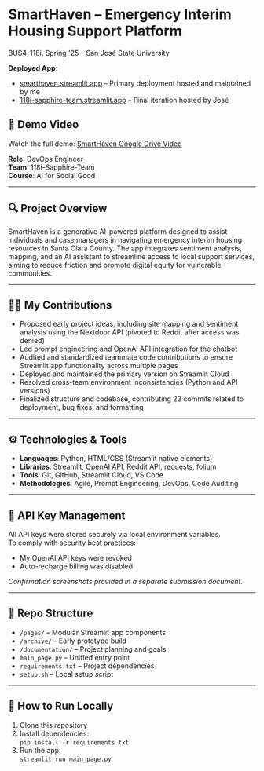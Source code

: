 # SmartHaven – Emergency Interim Housing Support Platform  
BUS4-118i, Spring '25 – San José State University

**Deployed App**:  
- [smarthaven.streamlit.app](https://smarthaven.streamlit.app) – Primary deployment hosted and maintained by me  
- [118i-sapphire-team.streamlit.app](https://118i-sapphire-team.streamlit.app) – Final iteration hosted by José

## 🎥 Demo Video

Watch the full demo: [SmartHaven Google Drive Video](https://docs.google.com/file/d/1t693dj6CqUlb_MUc_4iyYmRMWd4ZfAUk/preview)

**Role**: DevOps Engineer  
**Team**: 118i-Sapphire-Team  
**Course**: AI for Social Good

---

## 🔍 Project Overview

SmartHaven is a generative AI-powered platform designed to assist individuals and case managers in navigating emergency interim housing resources in Santa Clara County. The app integrates sentiment analysis, mapping, and an AI assistant to streamline access to local support services, aiming to reduce friction and promote digital equity for vulnerable communities.

---

## 👨‍💻 My Contributions

- Proposed early project ideas, including site mapping and sentiment analysis using the Nextdoor API (pivoted to Reddit after access was denied)
- Led prompt engineering and OpenAI API integration for the chatbot
- Audited and standardized teammate code contributions to ensure Streamlit app functionality across multiple pages
- Deployed and maintained the primary version on Streamlit Cloud
- Resolved cross-team environment inconsistencies (Python and API versions)
- Finalized structure and codebase, contributing 23 commits related to deployment, bug fixes, and formatting

---

## ⚙️ Technologies & Tools

- **Languages**: Python, HTML/CSS (Streamlit native elements)
- **Libraries**: Streamlit, OpenAI API, Reddit API, requests, folium
- **Tools**: Git, GitHub, Streamlit Cloud, VS Code
- **Methodologies**: Agile, Prompt Engineering, DevOps, Code Auditing

---

## 🔐 API Key Management

All API keys were stored securely via local environment variables.  
To comply with security best practices:
- My OpenAI API keys were revoked  
- Auto-recharge billing was disabled  

*Confirmation screenshots provided in a separate submission document.*

---

## 📂 Repo Structure

- `/pages/` – Modular Streamlit app components
- `/archive/` – Early prototype build
- `/documentation/` – Project planning and goals
- `main_page.py` – Unified entry point
- `requirements.txt` – Project dependencies
- `setup.sh` – Local setup script

---

## 🚀 How to Run Locally

1. Clone this repository  
2. Install dependencies:  
   `pip install -r requirements.txt`  
3. Run the app:  
   `streamlit run main_page.py`
